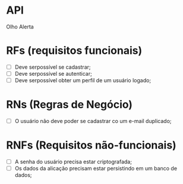 # API

Olho Alerta

# RFs (requisitos funcionais)
- [ ] Deve serpossível se cadastrar;
- [ ] Deve serpossível se autenticar;
- [ ] Deve serpossível obter um perfil de um usuário logado;

# RNs (Regras de Negócio)
- [ ] O usuário não deve poder se cadastrar co um e-mail duplicado;

# RNFs (Requisitos não-funcionais)
- [ ] A senha do usuário precisa estar criptografada;
- [ ] Os dados da alicação precisam estar persistindo em um banco de dados;